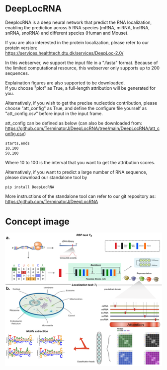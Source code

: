 # DeepLocRNA

DeeplocRNA is a deep neural network that predict the RNA localization, enabling the prediction across 5 RNA species (mRNA, miRNA, lncRNA, snRNA, snoRNA) and different species (Human and Mouse).  

If you are also interested in the protein localization, please refer to our protein version:  
https://services.healthtech.dtu.dk/services/DeepLoc-2.0/

In this webserver, we support the input file in a ".fasta" format. Because of the limited computational resource, this webserver only supports up to 200 sequences.  

Explaination figures are also supported to be downloaded.   
If you choose "plot" as True, a full-length attribution will be generated for you.  

Alternatively, if you wish to get the precise nucleotide contribution, please choose "att_config" as True, and define the configure file yourself as "att_config.csv" before input in the input frame.

att_config can be defined as below (can also be downloaded from: https://github.com/TerminatorJ/DeepLocRNA/tree/main/DeepLocRNA/att_config.csv)
```
starts,ends
10,100
50,100
```
Where 10 to 100 is the interval that you want to get the attribution scores.


Alternatively, if you want to predict a large number of RNA sequence, please download our standalone tool by  
```
pip install DeepLocRNA
```

More instructions of the standalone tool can refer to our git repository as: 
https://github.com/TerminatorJ/DeepLocRNA  
# Concept image
![DeepLocRNA](assets/Figure1small.png)


